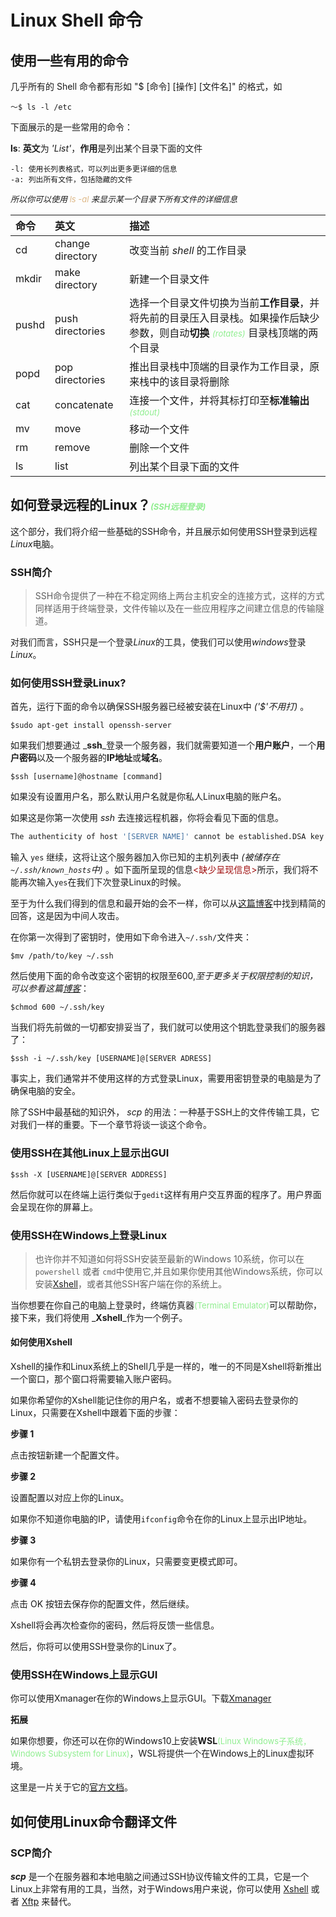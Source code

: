 # Linux Shell 命令

## 使用一些有用的命令
几乎所有的 Shell 命令都有形如 "$ [命令] [操作] [文件名]" 的格式，如

`` ～$ ls -l /etc ``

下面展示的是一些常用的命令：

**ls**: **英文**为 *'List'*，**作用**是列出某个目录下面的文件

    -l: 使用长列表格式，可以列出更多更详细的信息
    -a: 列出所有文件，包括隐藏的文件
<font size=2> *所以你可以使用 <font color=#DEB887>ls -al</font> 来显示某一个目录下所有文件的详细信息*</font>

| 命令   | 英文              | 描述 |
| :---  | :---              | :---      |
| cd    | change directory  | 改变当前 *shell* 的工作目录 |
| mkdir | make directory    | 新建一个目录文件 |
| pushd | push directories  | 选择一个目录文件切换为当前**工作目录**，并将先前的目录压入目录栈。如果操作后缺少参数，则自动**切换** <font size=2 color=#90EE90>*(rotates)*</font> 目录栈顶端的两个目录 |
| popd  | pop directories   | 推出目录栈中顶端的目录作为工作目录，原来栈中的该目录将删除 |
| cat   | concatenate       | 连接一个文件，并将其标打印至**标准输出** <font size=2 color=#90EE90>*(stdout)*</font> |
| mv    | move              | 移动一个文件 |
| rm    | remove            | 删除一个文件 |
| ls    | list              | 列出某个目录下面的文件 |


## 如何登录远程的Linux？<font size=2 color=#90EE90>*(SSH远程登录)*</font>

这个部分，我们将介绍一些基础的SSH命令，并且展示如何使用SSH登录到远程*Linux*电脑。

### SSH简介
> SSH命令提供了一种在不稳定网络上两台主机安全的连接方式，这样的方式同样适用于终端登录，文件传输以及在一些应用程序之间建立信息的传输隧道。

对我们而言，SSH只是一个登录*Linux*的工具，使我们可以使用*windows*登录*Linux*。

### 如何使用SSH登录Linux?

首先，运行下面的命令以确保SSH服务器已经被安装在Linux中 *('$'不用打)* 。

`$sudo apt-get install openssh-server`

如果我们想要通过 _**ssh**_登录一个服务器，我们就需要知道一个**用户账户**，一个**用户密码**以及一个服务器的**IP地址**或**域名**。

`$ssh [username]@hostname [command]`

如果没有设置用户名，那么默认用户名就是你私人Linux电脑的账户名。

如果这是你第一次使用 _ssh_ 去连接远程机器，你将会看见下面的信息。

```bash
The authenticity of host '[SERVER NAME]' cannot be established.DSA key fingerprint is 04:48:84:31:b0:z0:5a:9b:01:9d:b3:a7:47:e2:b1:0c.Are you sure you want to continue connecting (yes/no)?
```
输入 ``yes`` 继续，这将让这个服务器加入你已知的主机列表中 _(被储存在`~/.ssh/known_hosts`中)_ 。如下面所呈现的信息<font color=#A00E0E><缺少呈现信息></font>所示，我们将不能再次输入`yes`在我们下次登录Linux的时候。

至于为什么我们得到的信息和最开始的会不一样，你可以从[这篇博客](https://www.ssh.com/attack/man-in-the-middle)中找到精简的回答，这是因为中间人攻击。

在你第一次得到了密钥时，使用如下命令进入`~/.ssh/`文件夹：

`$mv /path/to/key ~/.ssh`

然后使用下面的命令改变这个密钥的权限至600,_至于更多关于权限控制的知识，可以参看这篇[博客](https://www.digitalocean.com/community/tutorials/an-introduction-to-linux-permissions)_：

`$chmod 600 ~/.ssh/key`

当我们将先前做的一切都安排妥当了，我们就可以使用这个钥匙登录我们的服务器了：

`$ssh -i ~/.ssh/key [USERNAME]@[SERVER ADRESS]`

事实上，我们通常并不使用这样的方式登录Linux，需要用密钥登录的电脑是为了确保电脑的安全。

除了SSH中最基础的知识外， _scp_ 的用法：一种基于SSH上的文件传输工具，它对我们一样的重要。下一个章节将谈一谈这个命令。

### 使用SSH在其他Linux上显示出GUI

`$ssh -X [USERNAME]@[SERVER ADDRESS]`

然后你就可以在终端上运行类似于`gedit`这样有用户交互界面的程序了。用户界面会呈现在你的屏幕上。

### 使用SSH在Windows上登录Linux

> 也许你并不知道如何将SSH安装至最新的Windows 10系统，你可以在 `powershell` 或者 `cmd`中使用它,并且如果你使用其他Windows系统，你可以安装[Xshell](https://www.netsarang.com/products/xsh_overview.html)，或者其他SSH客户端在你的系统上。

当你想要在你自己的电脑上登录时，终端仿真器<font size=2 color=#90EE90>(Terminal Emulator)</font>可以帮助你，接下来，我们将使用 _**Xshell**_作为一个例子。

#### 如何使用Xshell

Xshell的操作和Linux系统上的Shell几乎是一样的，唯一的不同是Xshell将新推出一个窗口，那个窗口将需要输入账户密码。

如果你希望你的Xshell能记住你的用户名，或者不想要输入密码去登录你的Linux，只需要在Xshell中跟着下面的步骤：

**步骤 1** 

点击按钮新建一个配置文件。

**步骤 2**

设置配置以对应上你的Linux。

如果你不知道你电脑的IP，请使用`ifconfig`命令在你的Linux上显示出IP地址。

**步骤 3**

如果你有一个私钥去登录你的Linux，只需要变更模式即可。

**步骤 4**

点击 OK 按钮去保存你的配置文件，然后继续。

Xshell将会再次检查你的密码，然后将反馈一些信息。

然后，你将可以使用SSH登录你的Linux了。

### 使用SSH在Windows上显示GUI

你可以使用Xmanager在你的Windows上显示GUI。下载[Xmanager](https://www.netsarang.com/products/xmg_overview.html)

**拓展**

如果你想要，你还可以在你的Windows10上安装**WSL**<font size=2 color=#90EE90>(Linux Windows子系统，Windows Subsystem for Linux)</font>，WSL将提供一个在Windows上的Linux虚拟环境。

这里是一片关于它的[官方文档](https://docs.microsoft.com/en-us/windows/wsl/install-win10)。

## 如何使用Linux命令翻译文件

### SCP简介

_**scp**_ 是一个在服务器和本地电脑之间通过SSH协议传输文件的工具，它是一个Linux上非常有用的工具，当然，对于Windows用户来说，你可以使用 [Xshell](https://www.netsarang.com/products/xsh_overview.html) 或者 [Xftp](https://www.netsarang.com/products/xfp_overview.html) 来替代。
